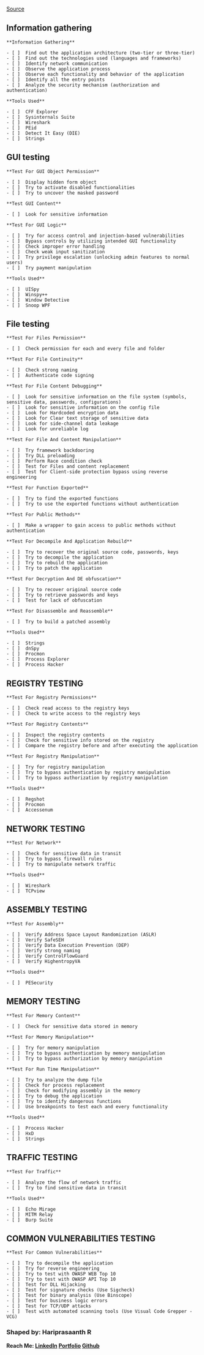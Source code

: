 

[Source](https://github.com/Hari-prasaanth/Thick-Client-Pentest-Checklist)

  
## Information gathering
    
    **Information Gathering**
    
    - [ ]  Find out the application architecture (two-tier or three-tier)
    - [ ]  Find out the technologies used (languages and frameworks)
    - [ ]  Identify network communication
    - [ ]  Observe the application process
    - [ ]  Observe each functionality and behavior of the application
    - [ ]  Identify all the entry points
    - [ ]  Analyze the security mechanism (authorization and authentication)
    
    **Tools Used**
    
    - [ ]  CFF Explorer
    - [ ]  Sysinternals Suite
    - [ ]  Wireshark
    - [ ]  PEid
    - [ ]  Detect It Easy (DIE)
    - [ ]  Strings
    
## GUI testing
    
    **Test For GUI Object Permission**
    
    - [ ]  Display hidden form object
    - [ ]  Try to activate disabled functionalities
    - [ ]  Try to uncover the masked password
    
    **Test GUI Content**
    
    - [ ]  Look for sensitive information
    
    **Test For GUI Logic**
    
    - [ ]  Try for access control and injection-based vulnerabilities
    - [ ]  Bypass controls by utilizing intended GUI functionality
    - [ ]  Check improper error handling
    - [ ]  Check weak input sanitization
    - [ ]  Try privilege escalation (unlocking admin features to normal users)
    - [ ]  Try payment manipulation
    
    **Tools Used**
    
    - [ ]  UISpy
    - [ ]  Winspy++
    - [ ]  Window Detective
    - [ ]  Snoop WPF


## File testing
    
    **Test For Files Permission**
    
    - [ ]  Check permission for each and every file and folder
    
    **Test For File Continuity**
    
    - [ ]  Check strong naming
    - [ ]  Authenticate code signing
    
    **Test For File Content Debugging**
    
    - [ ]  Look for sensitive information on the file system (symbols, sensitive data, passwords, configurations)
    - [ ]  Look for sensitive information on the config file
    - [ ]  Look for Hardcoded encryption data
    - [ ]  Look for Clear text storage of sensitive data
    - [ ]  Look for side-channel data leakage
    - [ ]  Look for unreliable log
    
    **Test For File And Content Manipulation**
    
    - [ ]  Try framework backdooring
    - [ ]  Try DLL preloading
    - [ ]  Perform Race condition check
    - [ ]  Test for Files and content replacement
    - [ ]  Test for Client-side protection bypass using reverse engineering
    
    **Test For Function Exported**
    
    - [ ]  Try to find the exported functions
    - [ ]  Try to use the exported functions without authentication
    
    **Test For Public Methods**
    
    - [ ]  Make a wrapper to gain access to public methods without authentication
    
    **Test For Decompile And Application Rebuild**
    
    - [ ]  Try to recover the original source code, passwords, keys
    - [ ]  Try to decompile the application
    - [ ]  Try to rebuild the application
    - [ ]  Try to patch the application
    
    **Test For Decryption And DE obfuscation**
    
    - [ ]  Try to recover original source code
    - [ ]  Try to retrieve passwords and keys
    - [ ]  Test for lack of obfuscation
    
    **Test For Disassemble and Reassemble**
    
    - [ ]  Try to build a patched assembly
    
    **Tools Used**
    
    - [ ]  Strings
    - [ ]  dnSpy
    - [ ]  Procmon
    - [ ]  Process Explorer
    - [ ]  Process Hacker
    

## REGISTRY TESTING
    
    **Test For Registry Permissions**
    
    - [ ]  Check read access to the registry keys
    - [ ]  Check to write access to the registry keys
    
    **Test For Registry Contents**
    
    - [ ]  Inspect the registry contents
    - [ ]  Check for sensitive info stored on the registry
    - [ ]  Compare the registry before and after executing the application
    
    **Test For Registry Manipulation**
    
    - [ ]  Try for registry manipulation
    - [ ]  Try to bypass authentication by registry manipulation
    - [ ]  Try to bypass authorization by registry manipulation
    
    **Tools Used**
    
    - [ ]  Regshot
    - [ ]  Procmon
    - [ ]  Accessenum


## **NETWORK TESTING**
    
    **Test For Network**
    
    - [ ]  Check for sensitive data in transit
    - [ ]  Try to bypass firewall rules
    - [ ]  Try to manipulate network traffic
    
    **Tools Used**
    
    - [ ]  Wireshark
    - [ ]  TCPview
    


## ASSEMBLY TESTING
    
    **Test For Assembly**
    
    - [ ]  Verify Address Space Layout Randomization (ASLR)
    - [ ]  Verify SafeSEH
    - [ ]  Verify Data Execution Prevention (DEP)
    - [ ]  Verify strong naming
    - [ ]  Verify ControlFlowGuard
    - [ ]  Verify HighentropyVA
    
    **Tools Used**
    
    - [ ]  PESecurity

## MEMORY TESTING
    
    **Test For Memory Content**
    
    - [ ]  Check for sensitive data stored in memory
    
    **Test For Memory Manipulation**
    
    - [ ]  Try for memory manipulation
    - [ ]  Try to bypass authentication by memory manipulation
    - [ ]  Try to bypass authorization by memory manipulation
    
    **Test For Run Time Manipulation**
    
    - [ ]  Try to analyze the dump file
    - [ ]  Check for process replacement
    - [ ]  Check for modifying assembly in the memory
    - [ ]  Try to debug the application
    - [ ]  Try to identify dangerous functions
    - [ ]  Use breakpoints to test each and every functionality
    
    **Tools Used**
    
    - [ ]  Process Hacker
    - [ ]  HxD
    - [ ]  Strings

## TRAFFIC TESTING
    
    **Test For Traffic**
    
    - [ ]  Analyze the flow of network traffic
    - [ ]  Try to find sensitive data in transit
    
    **Tools Used**
    
    - [ ]  Echo Mirage
    - [ ]  MITM Relay
    - [ ]  Burp Suite


## COMMON VULNERABILITIES TESTING
    
    **Test For Common Vulnerabilities**
    
    - [ ]  Try to decompile the application
    - [ ]  Try for reverse engineering
    - [ ]  Try to test with OWASP WEB Top 10
    - [ ]  Try to test with OWASP API Top 10
    - [ ]  Test for DLL Hijacking
    - [ ]  Test for signature checks (Use Sigcheck)
    - [ ]  Test for binary analysis (Use Binscope)
    - [ ]  Test for business logic errors
    - [ ]  Test for TCP/UDP attacks
    - [ ]  Test with automated scanning tools (Use Visual Code Grepper - VCG)

### Shaped by: Hariprasaanth R

**Reach Me: [LinkedIn](https://www.linkedin.com/in/hariprasaanth) [Portfolio](https://hariprasaanth.blogspot.com/) [Github](https://github.com/Hari-prasaanth)**